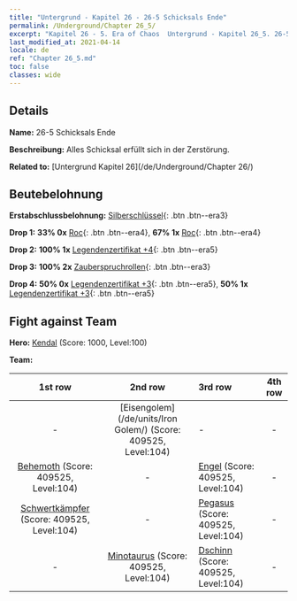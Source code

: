 ```yaml
---
title: "Untergrund - Kapitel 26 - 26-5 Schicksals Ende"
permalink: /Underground/Chapter 26_5/
excerpt: "Kapitel 26 - 5. Era of Chaos  Untergrund - Kapitel 26_5. 26-5 Schicksals Ende"
last_modified_at: 2021-04-14
locale: de
ref: "Chapter 26_5.md"
toc: false
classes: wide
---
```


## Details

 **Name:** 26-5 Schicksals Ende

 **Beschreibung:** Alles Schicksal erfüllt sich in der Zerstörung.

 **Related to:** [Untergrund Kapitel 26](/de/Underground/Chapter 26/)

## Beutebelohnung

 **Erstabschlussbelohnung:** [Silberschlüssel](/de/Items/con_693/){: .btn .btn--era3}

 **Drop 1:** **33% 0x** [Roc](/de/Items/unt_221/){: .btn .btn--era4}, **67% 1x** [Roc](/de/Items/unt_221/){: .btn .btn--era4}

 **Drop 2:** **100% 1x** [Legendenzertifikat +4](/de/Items/mat_95/){: .btn .btn--era5}

 **Drop 3:** **100% 2x** [Zauberspruchrollen](/de/Items/con_694/){: .btn .btn--era3}

 **Drop 4:** **50% 0x** [Legendenzertifikat +3](/de/Items/mat_88/){: .btn .btn--era5}, **50% 1x** [Legendenzertifikat +3](/de/Items/mat_88/){: .btn .btn--era5}


## Fight against Team
 **Hero:** [Kendal](/de/heroes/Kendal/) (Score: 1000, Level:100)

 **Team:**


  | 1st row | 2nd row | 3rd row | 4th row |
  |:----:|:----:|:----|:----:|
  | - | [Eisengolem](/de/units/Iron Golem/) (Score: 409525, Level:104)  | - | - |
  | [Behemoth](/de/units/Behemoth/) (Score: 409525, Level:104)  | - | [Engel](/de/units/Angel/) (Score: 409525, Level:104)  | - |
  | [Schwertkämpfer](/de/units/Swordsman/) (Score: 409525, Level:104)  | - | [Pegasus](/de/units/Pegasus/) (Score: 409525, Level:104)  | - |
  | - | [Minotaurus](/de/units/Minotaur/) (Score: 409525, Level:104)  | [Dschinn](/de/units/Genie/) (Score: 409525, Level:104)  | - |


